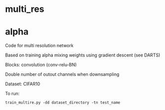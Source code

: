 # multi_res


# alpha
Code for multi resolution network 

Based on training alpha mixing weights using gradient descent (see DARTS)

Blocks: convolution (conv-relu-BN)

Double number of outout channels when downsampling

Dataset: CIFAR10

To run:

`train_multire.py -dd dataset_directory -tn test_name` 
